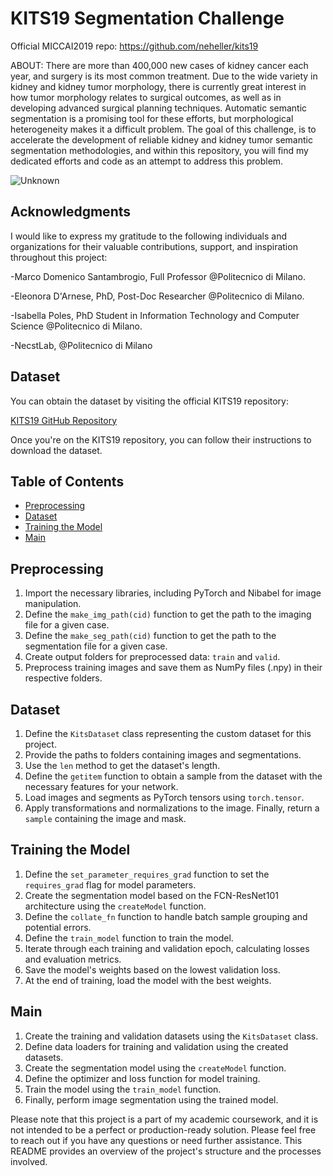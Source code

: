# KITS19 Segmentation Challenge

Official MICCAI2019 repo: https://github.com/neheller/kits19 

ABOUT: There are more than 400,000 new cases of kidney cancer each year, and surgery is its most common treatment. Due to the wide variety in kidney and kidney tumor morphology, there is currently great         interest in how tumor morphology relates to surgical outcomes, as well as in developing advanced surgical planning techniques. Automatic semantic segmentation is a promising tool for these efforts, but         morphological heterogeneity makes it a difficult problem.
   The goal of this challenge, is to accelerate the development of reliable kidney and kidney tumor semantic segmentation methodologies, and within this repository, you will find my dedicated efforts and          code as an attempt to address this problem.

   
![Unknown](https://github.com/L-Neur0/Kits19_BCV_Lorenzo_Sciarretta/assets/135653540/b4bca2f1-d6cc-458c-8dfe-d0f5ee7c2395)

 
## Acknowledgments
I would like to express my gratitude to the following individuals and organizations for their valuable contributions, support, and inspiration throughout this project:

-Marco Domenico Santambrogio, Full Professor @Politecnico di Milano.

-Eleonora D'Arnese, PhD, Post-Doc Researcher @Politecnico di Milano.

-Isabella Poles, PhD Student in Information Technology and Computer Science @Politecnico di Milano.

-NecstLab, @Politecnico di Milano

## Dataset

You can obtain the dataset by visiting the official KITS19 repository:

[KITS19 GitHub Repository](https://github.com/neheller/kits19)

Once you're on the KITS19 repository, you can follow their instructions to download the dataset. 


## Table of Contents

- [Preprocessing](#preprocessing)
- [Dataset](#dataset)
- [Training the Model](#training-the-model)
- [Main](#main)

## Preprocessing

1. Import the necessary libraries, including PyTorch and Nibabel for image manipulation.
2. Define the `make_img_path(cid)` function to get the path to the imaging file for a given case.
3. Define the `make_seg_path(cid)` function to get the path to the segmentation file for a given case.
4. Create output folders for preprocessed data: `train` and `valid`.
5. Preprocess training images and save them as NumPy files (.npy) in their respective folders.

## Dataset

1. Define the `KitsDataset` class representing the custom dataset for this project.
2. Provide the paths to folders containing images and segmentations.
3. Use the `len` method to get the dataset's length.
4. Define the `getitem` function to obtain a sample from the dataset with the necessary features for your network.
5. Load images and segments as PyTorch tensors using `torch.tensor`.
6. Apply transformations and normalizations to the image. Finally, return a `sample` containing the image and mask.

## Training the Model

1. Define the `set_parameter_requires_grad` function to set the `requires_grad` flag for model parameters.
2. Create the segmentation model based on the FCN-ResNet101 architecture using the `createModel` function.
3. Define the `collate_fn` function to handle batch sample grouping and potential errors.
4. Define the `train_model` function to train the model.
5. Iterate through each training and validation epoch, calculating losses and evaluation metrics.
6. Save the model's weights based on the lowest validation loss.
7. At the end of training, load the model with the best weights.

## Main

1. Create the training and validation datasets using the `KitsDataset` class.
2. Define data loaders for training and validation using the created datasets.
3. Create the segmentation model using the `createModel` function.
4. Define the optimizer and loss function for model training.
5. Train the model using the `train_model` function.
6. Finally, perform image segmentation using the trained model.



Please note that this project is a part of my academic coursework, and it is not intended to be a perfect or production-ready solution.
Please feel free to reach out if you have any questions or need further assistance. This README provides an overview of the project's structure and the processes involved.
